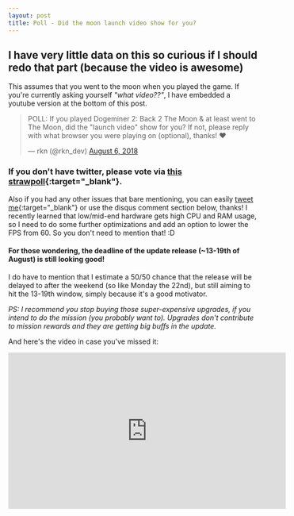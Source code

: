 ```yaml
---
layout: post
title: Poll - Did the moon launch video show for you?
---
```

## I have very little data on this so curious if I should redo that part (because the video is awesome) 

This assumes that you went to the moon when you played the game. If you're currently asking yourself _"what video??"_, I have embedded a youtube version at the bottom of this post.

<blockquote class="twitter-tweet" data-lang="en"><p lang="en" dir="ltr">POLL: If you played Dogeminer 2: Back 2 The Moon &amp; at least went to The Moon, did the &quot;launch video&quot; show for you? If not, please reply with what browser you were playing on (optional), thanks! ❤️</p>&mdash; rkn (@rkn_dev) <a href="https://twitter.com/rkn_dev/status/1026430872139059201?ref_src=twsrc%5Etfw">August 6, 2018</a></blockquote>
<script async src="https://platform.twitter.com/widgets.js" charset="utf-8"></script>

### If you don't have twitter, please vote via [this strawpoll](http://www.strawpoll.me/16219395){:target="_blank"}.

Also if you had any other issues that bare mentioning, you can easily [tweet me](https://twitter.com/rkn_dev){:target="_blank"} or use the disqus comment section below, thanks! I recently learned that low/mid-end hardware gets high CPU and RAM usage, so I need to do some further optimizations and add an option to lower the FPS from 60. So you don't need to mention that! :D

#### For those wondering, the deadline of the update release (~13-19th of August) is still looking good!

I do have to mention that I estimate a 50/50 chance that the release will be delayed to after the weekend (so like Monday the 22nd), but still aiming to hit the 13-19th window, simply because it's a good motivator.

_PS: I  recommend you stop buying those super-expensive upgrades, if you intend to do the mission (you probably want to). Upgrades don't contribute to mission rewards and they are getting big buffs in the update._

And here's the video in case you've missed it:

<iframe width="560" height="315" src="https://www.youtube.com/embed/gR6LOIY6adw?rel=0" frameborder="0" allow="autoplay; encrypted-media" allowfullscreen></iframe>